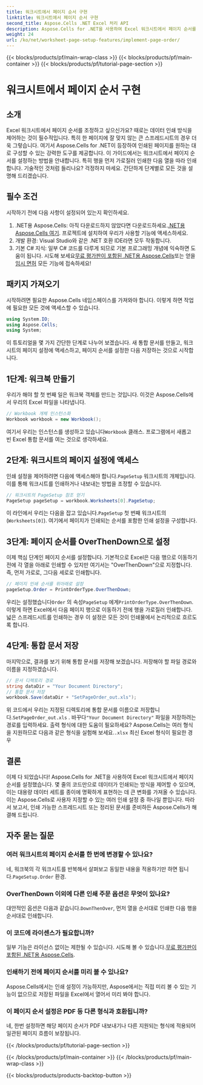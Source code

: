 ```yaml
---
title: 워크시트에서 페이지 순서 구현
linktitle: 워크시트에서 페이지 순서 구현
second_title: Aspose.Cells .NET Excel 처리 API
description: Aspose.Cells for .NET을 사용하여 Excel 워크시트에서 페이지 순서를 설정하는 방법을 간단한 단계별 가이드로 알아보세요. 초보자와 전문가 모두에게 적합합니다.
weight: 24
url: /ko/net/worksheet-page-setup-features/implement-page-order/
---
```


{{< blocks/products/pf/main-wrap-class >}}
{{< blocks/products/pf/main-container >}}
{{< blocks/products/pf/tutorial-page-section >}}

# 워크시트에서 페이지 순서 구현

## 소개
Excel 워크시트에서 페이지 순서를 조정하고 싶으신가요? 때로는 데이터 인쇄 방식을 제어하는 것이 필수적입니다. 특히 한 페이지에 잘 맞지 않는 큰 스프레드시트의 경우 더욱 그렇습니다. 여기서 Aspose.Cells for .NET이 등장하여 인쇄된 페이지를 원하는 대로 구성할 수 있는 강력한 도구를 제공합니다. 이 가이드에서는 워크시트에서 페이지 순서를 설정하는 방법을 안내합니다. 특히 행을 먼저 가로질러 인쇄한 다음 열을 따라 인쇄합니다. 기술적인 것처럼 들리나요? 걱정하지 마세요. 간단하게 단계별로 모든 것을 설명해 드리겠습니다.
## 필수 조건
시작하기 전에 다음 사항이 설정되어 있는지 확인하세요.
1.  .NET용 Aspose.Cells: 아직 다운로드하지 않았다면 다운로드하세요.[.NET용 Aspose.Cells 여기](https://releases.aspose.com/cells/net/). 프로젝트에 설치하여 우리가 사용할 기능에 액세스하세요.
2. 개발 환경: Visual Studio와 같은 .NET 호환 IDE라면 모두 작동합니다.
3. 기본 C# 지식: 일부 C# 코드를 다루게 되므로 기본 프로그래밍 개념에 익숙하면 도움이 됩니다.
시도해 보세요[무료 평가판이 포함된 .NET용 Aspose.Cells](https://releases.aspose.com/)또는 얻을[임시 면허](https://purchase.aspose.com/temporary-license/) 모든 기능에 접속하세요!
## 패키지 가져오기
시작하려면 필요한 Aspose.Cells 네임스페이스를 가져와야 합니다. 이렇게 하면 작업에 필요한 모든 것에 액세스할 수 있습니다.
```csharp
using System.IO;
using Aspose.Cells;
using System;
```
이 튜토리얼을 몇 가지 간단한 단계로 나누어 보겠습니다. 새 통합 문서를 만들고, 워크시트의 페이지 설정에 액세스하고, 페이지 순서를 설정한 다음 저장하는 것으로 시작합니다. 
## 1단계: 워크북 만들기
우리가 해야 할 첫 번째 일은 워크북 객체를 만드는 것입니다. 이것은 Aspose.Cells에서 우리의 Excel 파일을 나타냅니다.
```csharp
// Workbook 개체 인스턴스화
Workbook workbook = new Workbook();
```
 여기서 우리는 인스턴스를 생성하고 있습니다`Workbook` 클래스. 프로그램에서 새롭고 빈 Excel 통합 문서를 여는 것으로 생각하세요.
## 2단계: 워크시트의 페이지 설정에 액세스
 인쇄 설정을 제어하려면 다음에 액세스해야 합니다.`PageSetup` 워크시트의 개체입니다. 이를 통해 워크시트를 인쇄하거나 내보내는 방법을 조정할 수 있습니다.
```csharp
// 워크시트의 PageSetup 참조 얻기
PageSetup pageSetup = workbook.Worksheets[0].PageSetup;
```
 이 라인에서 우리는 다음을 잡고 있습니다.`PageSetup` 첫 번째 워크시트의 (`Worksheets[0]`). 여기에서 페이지가 인쇄되는 순서를 포함한 인쇄 설정을 구성합니다.
## 3단계: 페이지 순서를 OverThenDown으로 설정
이제 핵심 단계인 페이지 순서를 설정합니다. 기본적으로 Excel은 다음 행으로 이동하기 전에 각 열을 아래로 인쇄할 수 있지만 여기서는 "OverThenDown"으로 지정합니다. 즉, 먼저 가로로, 그다음 세로로 인쇄합니다.
```csharp
// 페이지 인쇄 순서를 위아래로 설정
pageSetup.Order = PrintOrderType.OverThenDown;
```
 우리는 설정했습니다`Order` 의 속성`PageSetup` 에게`PrintOrderType.OverThenDown`. 이렇게 하면 Excel에서 다음 페이지 행으로 이동하기 전에 행을 가로질러 인쇄합니다. 넓은 스프레드시트를 인쇄하는 경우 이 설정은 모든 것이 인쇄물에서 논리적으로 흐르도록 합니다.
## 4단계: 통합 문서 저장
마지막으로, 결과를 보기 위해 통합 문서를 저장해 보겠습니다. 저장해야 할 파일 경로와 이름을 지정하겠습니다.
```csharp
// 문서 디렉토리 경로
string dataDir = "Your Document Directory";
// 통합 문서 저장
workbook.Save(dataDir + "SetPageOrder_out.xls");
```
 위 코드에서 우리는 지정된 디렉토리에 통합 문서를 이름으로 저장합니다.`SetPageOrder_out.xls` . 바꾸다`"Your Document Directory"` 파일을 저장하려는 경로를 입력하세요.
출력 형식에 대한 도움이 필요하세요? Aspose.Cells는 여러 형식을 지원하므로 다음과 같은 형식을 실험해 보세요.`.xlsx` 최신 Excel 형식이 필요한 경우
## 결론
이제 다 되었습니다! Aspose.Cells for .NET을 사용하여 Excel 워크시트에서 페이지 순서를 설정했습니다. 몇 줄의 코드만으로 데이터가 인쇄되는 방식을 제어할 수 있으며, 이는 대용량 데이터 세트를 종이에 명확하게 표현하는 데 큰 변화를 가져올 수 있습니다. 이는 Aspose.Cells로 사용자 지정할 수 있는 여러 인쇄 설정 중 하나일 뿐입니다. 따라서 보고서, 인쇄 가능한 스프레드시트 또는 정리된 문서를 준비하든 Aspose.Cells가 해결해 드립니다.
## 자주 묻는 질문
### 여러 워크시트의 페이지 순서를 한 번에 변경할 수 있나요?
 네, 워크북의 각 워크시트를 반복해서 살펴보고 동일한 내용을 적용하기만 하면 됩니다.`PageSetup.Order` 환경.
### OverThenDown 이외에 다른 인쇄 주문 옵션은 무엇이 있나요?
 대안적인 옵션은 다음과 같습니다.`DownThenOver`, 먼저 열을 순서대로 인쇄한 다음 행을 순서대로 인쇄합니다.
### 이 코드에 라이센스가 필요합니까?
일부 기능은 라이선스 없이는 제한될 수 있습니다. 시도해 볼 수 있습니다.[무료 평가판이 포함된 .NET용 Aspose.Cells](https://releases.aspose.com/).
### 인쇄하기 전에 페이지 순서를 미리 볼 수 있나요?
Aspose.Cells에서는 인쇄 설정이 가능하지만, Aspose에서는 직접 미리 볼 수 있는 기능이 없으므로 저장된 파일을 Excel에서 열어서 미리 봐야 합니다.
### 이 페이지 순서 설정은 PDF 등 다른 형식과 호환됩니까?
네, 한번 설정하면 해당 페이지 순서가 PDF 내보내기나 다른 지원되는 형식에 적용되어 일관된 페이지 흐름이 보장됩니다.

{{< /blocks/products/pf/tutorial-page-section >}}

{{< /blocks/products/pf/main-container >}}
{{< /blocks/products/pf/main-wrap-class >}}

{{< blocks/products/products-backtop-button >}}
